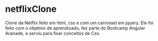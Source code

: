 # netflixClone
Clone da Netflix feito em html, css e com um carrossel em jquery.
Ele foi feito com o objetivo de aprendizado, fez parte do Bootcamp Angular Avanade,
e serviu para fixar conceitos de Css.
